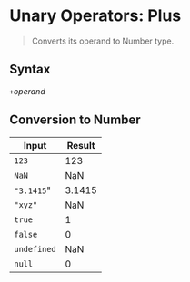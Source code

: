 # Unary Operators: Plus

> Converts its operand to Number type.

## Syntax

`+`_operand_

## Conversion to Number
| Input       | Result |
|-------------|--------|
| `123`       | 123    |
| `NaN`       | NaN    |
| `"3.1415`"  | 3.1415 |
| `"xyz"`     | NaN    |
| `true`      | 1      |
| `false`     | 0      |
| `undefined` | NaN    |
| `null`      | 0      |

